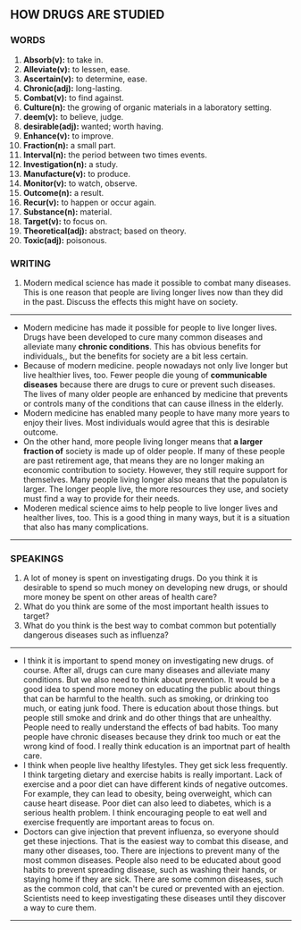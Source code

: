 ## HOW DRUGS ARE STUDIED

### WORDS 
1. **Absorb(v):** to take in.
2. **Alleviate(v):** to lessen, ease.
3. **Ascertain(v):** to determine, ease.
4. **Chronic(adj):** long-lasting.
5. **Combat(v):** to find against.
6. **Culture(n):** the growing of organic materials in a laboratory setting.
7. **deem(v):** to believe, judge.
8. **desirable(adj):** wanted; worth having.
9. **Enhance(v):** to improve.
10. **Fraction(n):** a small part.
11. **Interval(n):** the period between two times events.
12. **Investigation(n):** a study.
13. **Manufacture(v):** to produce.
14. **Monitor(v):** to watch, observe.
15. **Outcome(n):** a result.
16. **Recur(v):** to happen or occur again.
17. **Substance(n):** material.
18. **Target(v):** to focus on.
19. **Theoretical(adj):** abstract; based on theory.
20. **Toxic(adj):** poisonous.

### WRITING

1. Modern medical science has made it possible to combat many diseases. This is one reason that people are living longer lives now than they did in the past. Discuss the effects this might have on society.

---

* Modern medicine has made it possible for people to live longer lives. Drugs have been developed to cure many common diseases and alleviate many **chronic conditions**. This has obvious benefits for individuals,, but the benefits for society are a bit less certain.
* Because of modern medicine. people nowadays not only live longer but live healthier lives, too. Fewer people die young of **communicable diseases** because there are drugs to cure or prevent such diseases. The lives of many older people are enhanced by medicine that prevents or controls many of the conditions that can cause illness in the elderly.
* Modern medicine has enabled many people to have many more years to enjoy their lives. Most individuals would agree that this is desirable outcome.
* On the other hand, more people living longer means that **a larger fraction of** society is made up of older people. If many of these people are past retirement age, that means they are no longer making an economic contribution to society. However, they still require support for themselves. Many people living longer also means that the populaton is larger. The longer people live, the more resources they use, and society must find a way to provide for their needs.
* Moderen medical science aims to help people to live longer lives and healther lives, too. This is a good thing in many ways, but it is a situation that also has many complications.

---

### SPEAKINGS
1. A lot of money is spent on investigating drugs. Do you think it is desirable to spend so much money on developing new drugs, or should more money be spent on other areas of health care?
2. What do you think are some of the most important health issues to target?
3. What do you think is the best way to combat common but potentially dangerous diseases such as influenza?

---

* I think it is important to spend money on investigating new drugs. of course. After all, drugs can cure many diseases and alleviate many conditions. But we also need to think about prevention. It would be a good idea to spend more money on educating the public about things that can be harmful to the health. such as smoking, or drinking too much, or eating junk food. There is education about those things. but people still smoke and drink and do other things that are unhealthy. People need to really understand the effects of bad habits. Too many people have chronic diseases because they drink too much or eat the wrong kind of food. I really think education is an importnat part of health care.
* I think when people live healthy lifestyles. They get sick less frequently. I think targeting dietary and exercise habits is really important. Lack of exercise and a poor diet can have different kinds of negative outcomes. For example, they can lead to obesity, being overweight, which can cause heart disease. Poor diet can also leed to diabetes, which is a serious health problem. I think encouraging people to eat well and exercise frequently are important areas to focus on.
* Doctors can give injection that prevent influenza, so everyone should get these injections. That is the easiest way to combat this disease, and many other diseases, too. There are injections to prevent many of the most common diseases. People also need to be educated about good habits to prevent spreading disease, such as washing their hands, or staying home if they are sick. There are some common diseases, such as the common cold, that can't be cured or prevented with an ejection. Scientists need to keep investigating these diseases until they discover a way to cure them.

---
